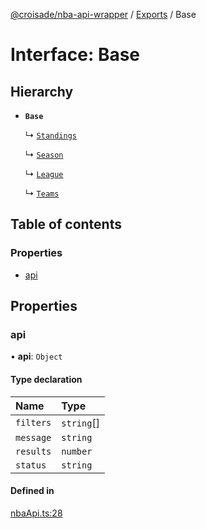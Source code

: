 [@croisade/nba-api-wrapper](../README.md) / [Exports](../modules.md) / Base

# Interface: Base

## Hierarchy

- **`Base`**

  ↳ [`Standings`](Standings.md)

  ↳ [`Season`](Season.md)

  ↳ [`League`](League.md)

  ↳ [`Teams`](Teams.md)

## Table of contents

### Properties

- [api](Base.md#api)

## Properties

### api

• **api**: `Object`

#### Type declaration

| Name | Type |
| :------ | :------ |
| `filters` | `string`[] |
| `message` | `string` |
| `results` | `number` |
| `status` | `string` |

#### Defined in

[nbaApi.ts:28](https://github.com/Croisade/nba-api/blob/1eeb9a5/src/nbaApi.ts#L28)
